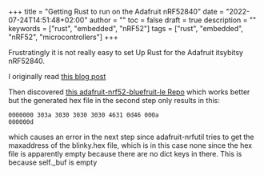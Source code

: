 +++
title =  "Getting Rust to run on the Adafruit nRF52840"
date = "2022-07-24T14:51:48+02:00"
author = ""
toc = false
draft = true
description = ""
keywords = ["rust", "embedded", "nRF52"]
tags = ["rust", "embedded", "nRF52", "microcontrollers"]
+++

Frustratingly it is not really easy to set Up Rust for the Adafruit itsybitsy nRF52840.

I originally read [this blog post](https://TODO)

Then discovered [this adafruit-nrf52-bluefruit-le Repo](https://github.com/nrf-rs/adafruit-nrf52-bluefruit-le)
which works better but the generated hex file in the second step only results in this:
```
0000000 303a 3030 3030 3030 4631 0d46 000a
000000d
```
which causes an error in the next step since adafruit-nrfutil tries to get the maxaddress of the blinky.hex file, 
which is in this case none since the hex file is apparently empty because there are no dict keys in there.
This is because self._buf is empty